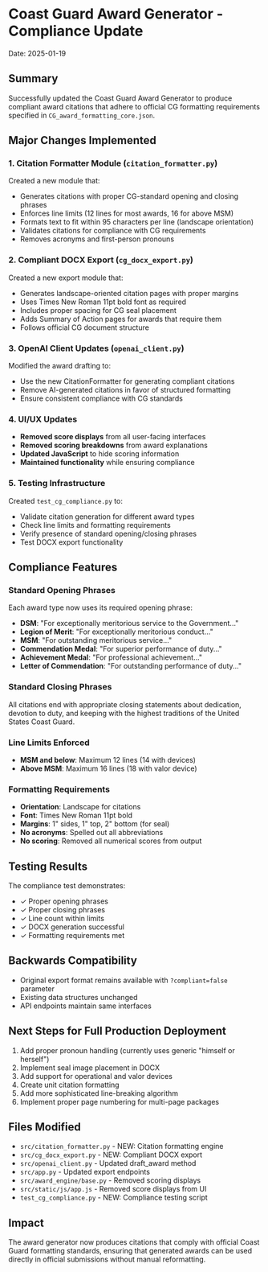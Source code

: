 # Coast Guard Award Generator - Compliance Update
Date: 2025-01-19

## Summary
Successfully updated the Coast Guard Award Generator to produce compliant award citations that adhere to official CG formatting requirements specified in `CG_award_formatting_core.json`.

## Major Changes Implemented

### 1. Citation Formatter Module (`citation_formatter.py`)
Created a new module that:
- Generates citations with proper CG-standard opening and closing phrases
- Enforces line limits (12 lines for most awards, 16 for above MSM)
- Formats text to fit within 95 characters per line (landscape orientation)
- Validates citations for compliance with CG requirements
- Removes acronyms and first-person pronouns

### 2. Compliant DOCX Export (`cg_docx_export.py`)
Created a new export module that:
- Generates landscape-oriented citation pages with proper margins
- Uses Times New Roman 11pt bold font as required
- Includes proper spacing for CG seal placement
- Adds Summary of Action pages for awards that require them
- Follows official CG document structure

### 3. OpenAI Client Updates (`openai_client.py`)
Modified the award drafting to:
- Use the new CitationFormatter for generating compliant citations
- Remove AI-generated citations in favor of structured formatting
- Ensure consistent compliance with CG standards

### 4. UI/UX Updates
- **Removed score displays** from all user-facing interfaces
- **Removed scoring breakdowns** from award explanations
- **Updated JavaScript** to hide scoring information
- **Maintained functionality** while ensuring compliance

### 5. Testing Infrastructure
Created `test_cg_compliance.py` to:
- Validate citation generation for different award types
- Check line limits and formatting requirements
- Verify presence of standard opening/closing phrases
- Test DOCX export functionality

## Compliance Features

### Standard Opening Phrases
Each award type now uses its required opening phrase:
- **DSM**: "For exceptionally meritorious service to the Government..."
- **Legion of Merit**: "For exceptionally meritorious conduct..."
- **MSM**: "For outstanding meritorious service..."
- **Commendation Medal**: "For superior performance of duty..."
- **Achievement Medal**: "For professional achievement..."
- **Letter of Commendation**: "For outstanding performance of duty..."

### Standard Closing Phrases
All citations end with appropriate closing statements about dedication, devotion to duty, and keeping with the highest traditions of the United States Coast Guard.

### Line Limits Enforced
- **MSM and below**: Maximum 12 lines (14 with devices)
- **Above MSM**: Maximum 16 lines (18 with valor device)

### Formatting Requirements
- **Orientation**: Landscape for citations
- **Font**: Times New Roman 11pt bold
- **Margins**: 1" sides, 1" top, 2" bottom (for seal)
- **No acronyms**: Spelled out all abbreviations
- **No scoring**: Removed all numerical scores from output

## Testing Results
The compliance test demonstrates:
- ✓ Proper opening phrases
- ✓ Proper closing phrases
- ✓ Line count within limits
- ✓ DOCX generation successful
- ✓ Formatting requirements met

## Backwards Compatibility
- Original export format remains available with `?compliant=false` parameter
- Existing data structures unchanged
- API endpoints maintain same interfaces

## Next Steps for Full Production Deployment
1. Add proper pronoun handling (currently uses generic "himself or herself")
2. Implement seal image placement in DOCX
3. Add support for operational and valor devices
4. Create unit citation formatting
5. Add more sophisticated line-breaking algorithm
6. Implement proper page numbering for multi-page packages

## Files Modified
- `src/citation_formatter.py` - NEW: Citation formatting engine
- `src/cg_docx_export.py` - NEW: Compliant DOCX export
- `src/openai_client.py` - Updated draft_award method
- `src/app.py` - Updated export endpoints
- `src/award_engine/base.py` - Removed scoring displays
- `src/static/js/app.js` - Removed score displays from UI
- `test_cg_compliance.py` - NEW: Compliance testing script

## Impact
The award generator now produces citations that comply with official Coast Guard formatting standards, ensuring that generated awards can be used directly in official submissions without manual reformatting.